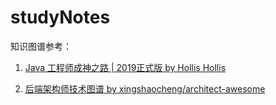 # studyNotes
知识图谱参考：

1. [Java 工程师成神之路 | 2019正式版 by Hollis  Hollis](https://mp.weixin.qq.com/s/hlAn6NPR1w-MAwqghX1FPg)

2. [后端架构师技术图谱 by xingshaocheng/architect-awesome](https://github.com/xingshaocheng/architect-awesome)
